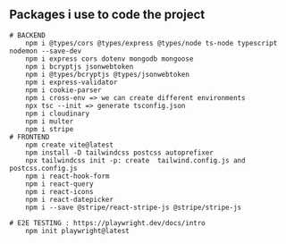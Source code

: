 ## Packages i use to code the project
    # BACKEND
        npm i @types/cors @types/express @types/node ts-node typescript nodemon --save-dev
        npm i express cors dotenv mongodb mongoose  
        npm i bcryptjs jsonwebtoken
        npm i @types/bcryptjs @types/jsonwebtoken
        npm i express-validator
        npm i cookie-parser
        npm i cross-env => we can create different environments
        npx tsc --init => generate tsconfig.json
        npm i cloudinary
        npm i multer
        npm i stripe
    # FRONTEND 
        npm create vite@latest
        npm install -D tailwindcss postcss autoprefixer
        npx tailwindcss init -p: create  tailwind.config.js and postcss.config.js
        npm i react-hook-form
        npm i react-query
        npm i react-icons
        npm i react-datepicker
        npm i --save @stripe/react-stripe-js @stripe/stripe-js

    # E2E TESTING : https://playwright.dev/docs/intro
        npm init playwright@latest


